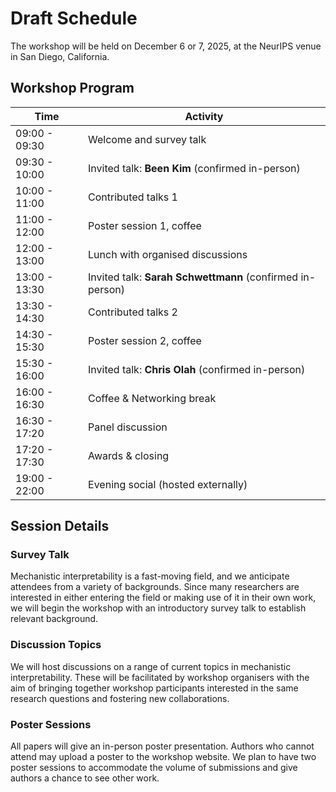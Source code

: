 # Draft Schedule

The workshop will be held on December 6 or 7, 2025, at the NeurIPS venue in San Diego, California.

## Workshop Program

| Time | Activity |
|------|----------|
| 09:00 - 09:30 | Welcome and survey talk |
| 09:30 - 10:00 | Invited talk: **Been Kim** (confirmed in-person) |
| 10:00 - 11:00 | Contributed talks 1 |
| 11:00 - 12:00 | Poster session 1, coffee |
| 12:00 - 13:00 | Lunch with organised discussions |
| 13:00 - 13:30 | Invited talk: **Sarah Schwettmann** (confirmed in-person) |
| 13:30 - 14:30 | Contributed talks 2 |
| 14:30 - 15:30 | Poster session 2, coffee |
| 15:30 - 16:00 | Invited talk: **Chris Olah** (confirmed in-person) |
| 16:00 - 16:30 | Coffee & Networking break |
| 16:30 - 17:20 | Panel discussion |
| 17:20 - 17:30 | Awards & closing |
| 19:00 - 22:00 | Evening social (hosted externally) |

## Session Details

### Survey Talk
Mechanistic interpretability is a fast-moving field, and we anticipate attendees from a variety of backgrounds. Since many researchers are interested in either entering the field or making use of it in their own work, we will begin the workshop with an introductory survey talk to establish relevant background.

### Discussion Topics
We will host discussions on a range of current topics in mechanistic interpretability. These will be facilitated by workshop organisers with the aim of bringing together workshop participants interested in the same research questions and fostering new collaborations.

### Poster Sessions
All papers will give an in-person poster presentation. Authors who cannot attend may upload a poster to the workshop website. We plan to have two poster sessions to accommodate the volume of submissions and give authors a chance to see other work.